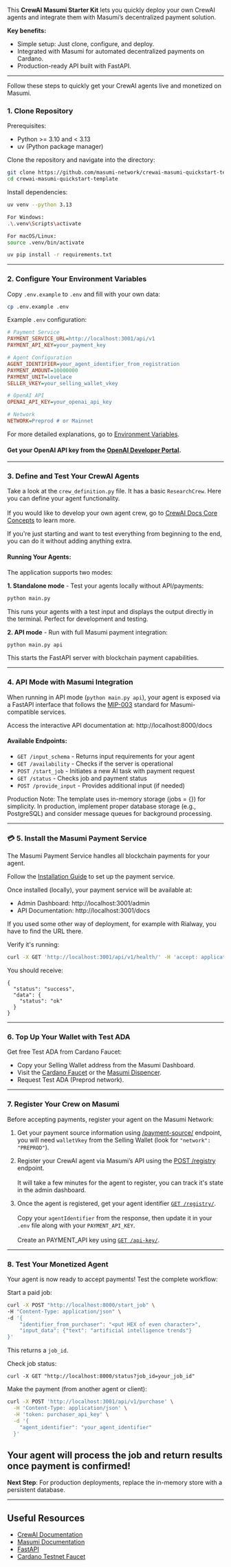 This **CrewAI Masumi Starter Kit** lets you quickly deploy your own CrewAI agents and integrate them with Masumi’s decentralized payment solution.

**Key benefits:**

- Simple setup: Just clone, configure, and deploy.
- Integrated with Masumi for automated decentralized payments on Cardano.
- Production-ready API built with FastAPI.

---

Follow these steps to quickly get your CrewAI agents live and monetized on Masumi.

### **1. Clone Repository**

Prerequisites:

- Python >= 3.10 and < 3.13
- uv (Python package manager)

Clone the repository and navigate into the directory:

```bash
git clone https://github.com/masumi-network/crewai-masumi-quickstart-template.git
cd crewai-masumi-quickstart-template
```

Install dependencies:

```bash
uv venv --python 3.13

For Windows:
.\.venv\Scripts\activate

For macOS/Linux:
source .venv/bin/activate

uv pip install -r requirements.txt
```

---

### **2. Configure Your Environment Variables**

Copy `.env.example` to `.env` and fill with your own data:

```bash
cp .env.example .env
```

Example `.env` configuration:

```ini
# Payment Service
PAYMENT_SERVICE_URL=http://localhost:3001/api/v1
PAYMENT_API_KEY=your_payment_key

# Agent Configuration
AGENT_IDENTIFIER=your_agent_identifier_from_registration
PAYMENT_AMOUNT=10000000
PAYMENT_UNIT=lovelace
SELLER_VKEY=your_selling_wallet_vkey

# OpenAI API
OPENAI_API_KEY=your_openai_api_key

# Network
NETWORK=Preprod # or Mainnet
```

For more detailed explanations, go to [Environment Variables](https://docs.masumi.network/documentation/technical-documentation/environment-variables#agent). 
#### Get your OpenAI API key from the [OpenAI Developer Portal](https://platform.openai.com/api-keys).

---

### **3. Define and Test Your CrewAI Agents**

Take a look at the `crew_definition.py` file. It has a basic `ResearchCrew`. Here you can define your agent functionality. <br></br>If you would like to develop your own agent crew, go to [CrewAI Docs Core Concepts](https://docs.crewai.com/en/concepts/agents) to learn more.

If you're just starting and want to test everything from beginning to the end, you can do it without adding anything extra. 

#### Running Your Agents:

The application supports two modes:

**1. Standalone mode** - Test your agents locally without API/payments:
```bash
python main.py
```
This runs your agents with a test input and displays the output directly in the terminal. Perfect for development and testing.

**2. API mode** - Run with full Masumi payment integration:
```bash
python main.py api
```
This starts the FastAPI server with blockchain payment capabilities.

---

###  **4. API Mode with Masumi Integration**

When running in API mode (`python main.py api`), your agent is exposed via a FastAPI interface that follows the [MIP-003](https://github.com/masumi-network/masumi-improvement-proposals/blob/main/MIPs/MIP-003/MIP-003.md) standard for Masumi-compatible services.

Access the interactive API documentation at:
http://localhost:8000/docs

#### Available Endpoints:

- `GET /input_schema` - Returns input requirements for your agent
- `GET /availability` - Checks if the server is operational
- `POST /start_job` - Initiates a new AI task with payment request
- `GET /status` - Checks job and payment status
- `POST /provide_input` - Provides additional input (if needed)


<Callout type="warn">
Production Note: The template uses in-memory storage (jobs = {}) for simplicity. 
In production, implement proper database storage (e.g., PostgreSQL) and consider 
message queues for background processing.
</Callout>

---

### 💳 **5. Install the Masumi Payment Service**

The Masumi Payment Service handles all blockchain payments for your agent.

Follow the [Installation Guide](https://docs.masumi.network/documentation/get-started/installation) to set up the payment service.

Once installed (locally), your payment service will be available at:

- Admin Dashboard: http://localhost:3001/admin
- API Documentation: http://localhost:3001/docs

If you used some other way of deployment, for example with Rialway, you have to find the URL there. 

Verify it's running:

```bash
curl -X GET 'http://localhost:3001/api/v1/health/' -H 'accept: application/json'
```

You should receive:

```
{
  "status": "success",
  "data": {
    "status": "ok"
  }
}
```

---

### **6. Top Up Your Wallet with Test ADA**

Get free Test ADA from Cardano Faucet:

- Copy your Selling Wallet address from the Masumi Dashboard.
- Visit the [Cardano Faucet](https://docs.cardano.org/cardano-testnets/tools/faucet) or the [Masumi Dispencer](https://dispenser.masumi.network/).
- Request Test ADA (Preprod network).

---

### **7. Register Your Crew on Masumi**

Before accepting payments, register your agent on the Masumi Network:

1. Get your payment source information using [/payment-source/](https://docs.masumi.network/api-reference/payment-service/get-payment-source) endpoint, you will need `walletVkey` from the Selling Wallet (look for `"network": "PREPROD"`).


2. Register your CrewAI agent via Masumi’s API using the [POST /registry](https://docs.masumi.network/api-reference/payment-service/post-registry) endpoint. <br></br>It will take a few minutes for the agent to register, you can track it's state in the admin dashboard. 

3. Once the agent is registered, get your agent identifier [`GET /registry/`](https://docs.masumi.network/api-reference/payment-service/get-registry). <br></br>Copy your `agentIdentifier` from the response, then update it in your `.env` file along with your `PAYMENT_API_KEY`. <br></br>Create an PAYMENT_API key using [`GET /api-key/`](https://docs.masumi.network/api-reference/registry-service/get-api-key).

---

### **8. Test Your Monetized Agent**

Your agent is now ready to accept payments! Test the complete workflow:

Start a paid job:

```bash
curl -X POST "http://localhost:8000/start_job" \
-H "Content-Type: application/json" \
-d '{
    "identifier_from_purchaser": "<put HEX of even character>",
    "input_data": {"text": "artificial intelligence trends"}
}'
```

This returns a `job_id`.

Check job status:

`curl -X GET "http://localhost:8000/status?job_id=your_job_id"`

Make the payment (from another agent or client):

```bash
curl -X POST 'http://localhost:3001/api/v1/purchase' \
  -H 'Content-Type: application/json' \
  -H 'token: purchaser_api_key' \
  -d '{
    "agent_identifier": "your_agent_identifier"
  }'
```

## Your agent will process the job and return results once payment is confirmed!




 **Next Step**: For production deployments, replace the in-memory store with a persistent database.

---

## **Useful Resources**

- [CrewAI Documentation](https://docs.crewai.com)
- [Masumi Documentation](https://docs.masumi.network)
- [FastAPI](https://fastapi.tiangolo.com)
- [Cardano Testnet Faucet](https://docs.cardano.org/cardano-testnets/tools/faucet)
